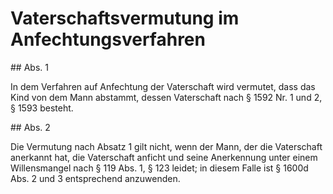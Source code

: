 # Vaterschaftsvermutung im Anfechtungsverfahren



\#\# Abs. 1

 In dem Verfahren auf Anfechtung der Vaterschaft wird vermutet, dass das Kind von dem Mann abstammt, dessen Vaterschaft nach § 1592 Nr. 1 und 2, § 1593 besteht.

\#\# Abs. 2

 Die Vermutung nach Absatz 1 gilt nicht, wenn der Mann, der die Vaterschaft anerkannt hat, die Vaterschaft anficht und seine Anerkennung unter einem Willensmangel nach § 119 Abs. 1, § 123 leidet; in diesem Falle ist § 1600d Abs. 2 und 3 entsprechend anzuwenden. 

